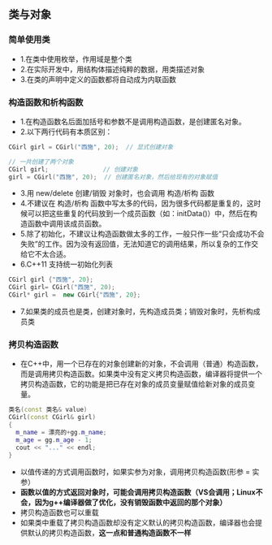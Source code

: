 ## 类与对象

### 简单使用类
- 1.在类中使用枚举，作用域是整个类
- 2.在实际开发中，用结构体描述纯粹的数据，用类描述对象
- 3.在类的声明中定义的函数都将自动成为内联函数

### 构造函数和析构函数
- 1.在构造函数名后面加括号和参数不是调用构造函数，是创建匿名对象。
- 2.以下两行代码有本质区别：
```C++
CGirl girl = CGirl("西施", 20);  // 显式创建对象

// 一共创建了两个对象
CGirl girl;               // 创建对象
girl = CGirl("西施", 20);  // 创建匿名对象，然后给现有的对象赋值
```
- 3.用 new/delete 创建/销毁 对象时，也会调用 构造/析构 函数
- 4.不建议在 构造/析构 函数中写太多的代码，因为很多代码都是重复的，这时候可以把这些重复的代码放到一个成员函数（如：initData()）中，然后在构造函数中调用该成员函数。
- 5.除了初始化，不建议让构造函数做太多的工作，一般只作一些“只会成功不会失败”的工作。因为没有返回值，无法知道它的调用结果，所以复杂的工作交给它不太合适。
- 6.C++11 支持统一初始化列表
```C++
CGirl girl {"西施", 20}; 
CGirl girl= CGirl("西施", 20);
CGirl* girl =  new CGirl{"西施", 20};
```
- 7.如果类的成员也是类，创建对象时，先构造成员类；销毁对象时，先析构成员类

### 拷贝构造函数
- 在C++中，用一个已存在的对象创建新的对象，不会调用（普通）构造函数，而是调用拷贝构造函数。如果类中没有定义拷贝构造函数，编译器将提供一个拷贝构造函数，它的功能是把已存在对象的成员变量赋值给新对象的成员变量。
```C++
类名(const 类名& value)
CGirl(const CGirl& girl)
{
  m_name = 漂亮的+gg.m_name;
  m_age = gg.m_age - 1;
  cout << "..." << endl;
}
```
- 以值传递的方式调用函数时，如果实参为对象，调用拷贝构造函数(形参 = 实参）
- **函数以值的方式返回对象时，可能会调用拷贝构造函数（VS会调用；Linux不会，因为g++编译器做了优化，没有销毁函数中返回的那个对象）**
- 拷贝构造函数也可以重载
- 如果类中重载了拷贝构造函数却没有定义默认的拷贝构造函数，编译器也会提供默认的拷贝构造函数，**这一点和普通构造函数不一样**










